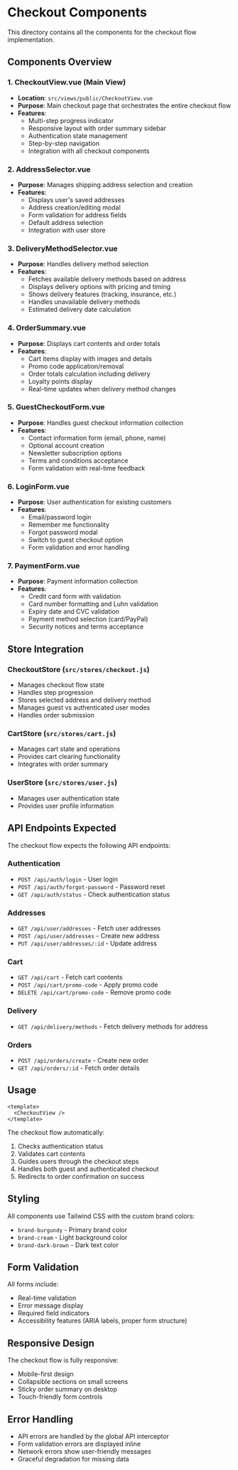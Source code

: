 # Checkout Components

This directory contains all the components for the checkout flow implementation.

## Components Overview

### 1. **CheckoutView.vue** (Main View)
- **Location**: `src/views/public/CheckoutView.vue`
- **Purpose**: Main checkout page that orchestrates the entire checkout flow
- **Features**:
  - Multi-step progress indicator
  - Responsive layout with order summary sidebar
  - Authentication state management
  - Step-by-step navigation
  - Integration with all checkout components

### 2. **AddressSelector.vue**
- **Purpose**: Manages shipping address selection and creation
- **Features**:
  - Displays user's saved addresses
  - Address creation/editing modal
  - Form validation for address fields
  - Default address selection
  - Integration with user store

### 3. **DeliveryMethodSelector.vue**
- **Purpose**: Handles delivery method selection
- **Features**:
  - Fetches available delivery methods based on address
  - Displays delivery options with pricing and timing
  - Shows delivery features (tracking, insurance, etc.)
  - Handles unavailable delivery methods
  - Estimated delivery date calculation

### 4. **OrderSummary.vue**
- **Purpose**: Displays cart contents and order totals
- **Features**:
  - Cart items display with images and details
  - Promo code application/removal
  - Order totals calculation including delivery
  - Loyalty points display
  - Real-time updates when delivery method changes

### 5. **GuestCheckoutForm.vue**
- **Purpose**: Handles guest checkout information collection
- **Features**:
  - Contact information form (email, phone, name)
  - Optional account creation
  - Newsletter subscription options
  - Terms and conditions acceptance
  - Form validation with real-time feedback

### 6. **LoginForm.vue**
- **Purpose**: User authentication for existing customers
- **Features**:
  - Email/password login
  - Remember me functionality
  - Forgot password modal
  - Switch to guest checkout option
  - Form validation and error handling

### 7. **PaymentForm.vue**
- **Purpose**: Payment information collection
- **Features**:
  - Credit card form with validation
  - Card number formatting and Luhn validation
  - Expiry date and CVC validation
  - Payment method selection (card/PayPal)
  - Security notices and terms acceptance

## Store Integration

### CheckoutStore (`src/stores/checkout.js`)
- Manages checkout flow state
- Handles step progression
- Stores selected address and delivery method
- Manages guest vs authenticated user modes
- Handles order submission

### CartStore (`src/stores/cart.js`)
- Manages cart state and operations
- Provides cart clearing functionality
- Integrates with order summary

### UserStore (`src/stores/user.js`)
- Manages user authentication state
- Provides user profile information

## API Endpoints Expected

The checkout flow expects the following API endpoints:

### Authentication
- `POST /api/auth/login` - User login
- `POST /api/auth/forgot-password` - Password reset
- `GET /api/auth/status` - Check authentication status

### Addresses
- `GET /api/user/addresses` - Fetch user addresses
- `POST /api/user/addresses` - Create new address
- `PUT /api/user/addresses/:id` - Update address

### Cart
- `GET /api/cart` - Fetch cart contents
- `POST /api/cart/promo-code` - Apply promo code
- `DELETE /api/cart/promo-code` - Remove promo code

### Delivery
- `GET /api/delivery/methods` - Fetch delivery methods for address

### Orders
- `POST /api/orders/create` - Create new order
- `GET /api/orders/:id` - Fetch order details

## Usage

```vue
<template>
  <CheckoutView />
</template>
```

The checkout flow automatically:
1. Checks authentication status
2. Validates cart contents
3. Guides users through the checkout steps
4. Handles both guest and authenticated checkout
5. Redirects to order confirmation on success

## Styling

All components use Tailwind CSS with the custom brand colors:
- `brand-burgundy` - Primary brand color
- `brand-cream` - Light background color
- `brand-dark-brown` - Dark text color

## Form Validation

All forms include:
- Real-time validation
- Error message display
- Required field indicators
- Accessibility features (ARIA labels, proper form structure)

## Responsive Design

The checkout flow is fully responsive:
- Mobile-first design
- Collapsible sections on small screens
- Sticky order summary on desktop
- Touch-friendly form controls

## Error Handling

- API errors are handled by the global API interceptor
- Form validation errors are displayed inline
- Network errors show user-friendly messages
- Graceful degradation for missing data